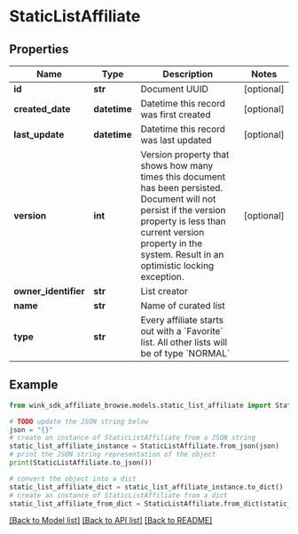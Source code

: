 # StaticListAffiliate


## Properties

Name | Type | Description | Notes
------------ | ------------- | ------------- | -------------
**id** | **str** | Document UUID | [optional] 
**created_date** | **datetime** | Datetime this record was first created | [optional] 
**last_update** | **datetime** | Datetime this record was last updated | [optional] 
**version** | **int** | Version property that shows how many times this document has been persisted. Document will not persist if the version property is less than current version property in the system. Result in an optimistic locking exception. | [optional] 
**owner_identifier** | **str** | List creator | 
**name** | **str** | Name of curated list | 
**type** | **str** | Every affiliate starts out with a &#x60;Favorite&#x60; list. All other lists will be of type &#x60;NORMAL&#x60; | 

## Example

```python
from wink_sdk_affiliate_browse.models.static_list_affiliate import StaticListAffiliate

# TODO update the JSON string below
json = "{}"
# create an instance of StaticListAffiliate from a JSON string
static_list_affiliate_instance = StaticListAffiliate.from_json(json)
# print the JSON string representation of the object
print(StaticListAffiliate.to_json())

# convert the object into a dict
static_list_affiliate_dict = static_list_affiliate_instance.to_dict()
# create an instance of StaticListAffiliate from a dict
static_list_affiliate_from_dict = StaticListAffiliate.from_dict(static_list_affiliate_dict)
```
[[Back to Model list]](../README.md#documentation-for-models) [[Back to API list]](../README.md#documentation-for-api-endpoints) [[Back to README]](../README.md)


